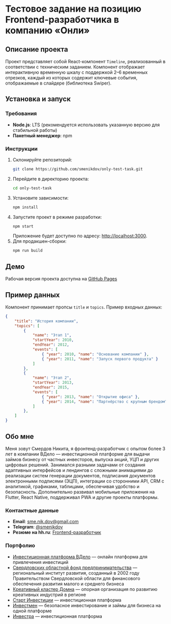 # Тестовое задание на позицию Frontend-разработчика в компанию «Онли»

## Описание проекта

Проект представляет собой React-компонент `Timeline`, реализованный в соответствии с техническим заданием. Компонент отображает интерактивную
временную шкалу с поддержкой 2–6 временных отрезков, каждый из которых содержит ключевые события, отображаемые в слайдере (библиотека Swiper).

## Установка и запуск

### Требования
- **Node.js**: LTS (рекомендуется использовать указанную версию для стабильной работы)
- **Пакетный менеджер**: npm

### Инструкции
1. Склонируйте репозиторий:
   ```bash
   git clone https://github.com/smenikdov/only-test-task.git
   ```
2. Перейдите в директорию проекта:
   ```bash
   cd only-test-task
   ```
3. Установите зависимости:
   ```bash
   npm install
   ```
4. Запустите проект в режиме разработки:
   ```bash
   npm start
   ```
   Приложение будет доступно по адресу: [http://localhost:3000](http://localhost:3000).
5. Для продакшен-сборки:
   ```bash
   npm run build
   ```

## Демо
Рабочая версия проекта доступна на [GitHub Pages](https://smenikdov.github.io/only-test-task)

## Пример данных
Компонент принимает пропсы `title` и `topics`. Пример входных данных:
```json
{
    "title": "История компании",
    "topics": [
        {
            "name": "Этап 1",
            "startYear": 2010,
            "endYear": 2012,
            "events": [
                { "year": 2010, "name": "Основание компании" },
                { "year": 2011, "name": "Запуск первого продукта" }
            ]
        },
        {
            "name": "Этап 2",
            "startYear": 2013,
            "endYear": 2015,
            "events": [
                { "year": 2013, "name": "Открытие офиса" },
                { "year": 2014, "name": "Партнёрство с крупным брендом" }
            ]
        },
    ]
}
```

## Обо мне
Меня зовут Смердов Никита, я фронтенд-разработчик с опытом более 3 лет в компании ВДело — инвестиционной платформе для выдачи займов бизнесу от частных инвесторов,
выпуска акций, УЦП и других цифровых решений. Занимался разными задачами от создания адаптивных интерфейсов и лендингов с сложными анимациями до реализации систем
генерации документов, подписания документов электронными подписями (ЭЦП), интеграции со сторонними API, CRM с аналитикой, графиками, таблицами, обеспечивая удобство
и безопасность. Дополнительно развивал мобильные приложения на Flutter, React Native, поддерживал PWA и другие проекты платформы.

### Контактные данные
- **Email**: [sme.nik.dov@gmail.com](mailto:sme.nik.dov@gmail.comm)
- **Telegram**: [@smenikdov](https://t.me/smenikdov)
- **Резюме на hh.ru**: [Frontend-разработчик](https://hh.ru/resume/fb1e52e0ff0e6e1c130039ed1f7937726b7030)

### Портфолио
- [Инвестиционная платформа ВДело](https://vdelo.pro) — онлайн платформа для привлечения инвестиций
- [Свердловских областной фонд предпринимательства](https://sofp.ru) — региональный институт развития, созданный в 2002 году Правительством Свердловской области для финансового обеспечения развития малого и среднего бизнеса
- [Креативный кластер Домна](https://domna.pro) — опорная организация по развитию креативных индустрий в регионе
- [Старт Инвестиции](https://start-investment.pro) — инвестиционная платформа
- [Инвестмен](https://investmen.pro) — безопасное инвестирование и займы для бизнеса на одной платформе
- [Инвестра](https://инвестра.рф) — инвестиционная платформа
